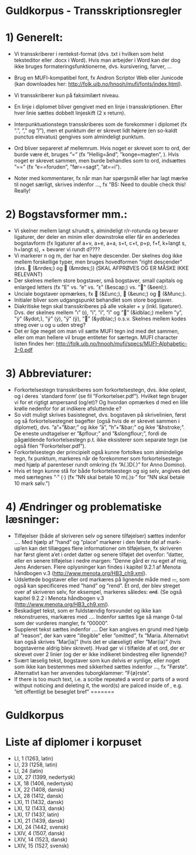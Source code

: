 # Guldkorpus - Transskriptionsregler

# 1)	Generelt:
-	Vi transskriberer i rentekst-format (dvs .txt i hvilken som helst teksteditor eller .docx i Word). Hvis man arbejder i Word kan der dog ikke bruges formateringsfunktionerne, dvs. kursivering, farver, …
-	Brug en MUFI-kompatibel font, fx Andron Scriptor Web eller Junicode (kan downloades her: http://folk.uib.no/hnooh/mufi/fonts/index.html).
-	Vi transskriberer kun på faksimilært niveau.
-	En linje i diplomet bliver gengivet med en linje i transskriptionen. Efter hver linie sættes dobbelt linjeskift (2 x return).
-	Interpunktuationstegn transskriberes som de forekommer i diplomet (fx ”.”,  ”,” og  ”/”), men et punktum der er skrevet lidt højere (en so-kaldt punctus elevatus) gengives som almindeligt punktum.
-	Ord bliver separeret af mellemrum. Hvis noget er skrevet som to ord, der burde være ét, bruges ”=” (fx ”Hellig=ånd”, ”konge=magten”, ). Hvis noget er skrevet sammen, men burde behandles som to ord, indsættes ”==” (fx ”e==foruden”, ”før==sagt”, ”at==i”).


-	Noter med kommentarer, fx når man har spørgsmål eller har lagt mærke til noget særligt, skrives indenfor <note>…</note>, fx ”<note>BS: Need to double check this! Really!</note>

# 2)	Bogstavsformer mm.:
-	Vi skelner mellem langt s/rundt s, almindeligt r/r-rotunda og bevarer ligaturer, der deler en minim eller downstroke eller får en anderledes bogstavform (fx ligaturer af a+v, a+e, a+a, s+t, c+t, p+p, f+f,  k+langt s, h+langt s), + bevarer vi rundt d????
-	Vi markerer n og m, der har en højre descender. Der skelnes dog ikke mellem forskellige typer, men bruges hovedformen ”right descender” (dvs.  (&nrdes;) og  (&mrdes;)) (SKAL AFPRØVES OG ER MÅSKE IKKE RELEVANT)
-	Der skelnes mellem store bogstaver, små bogstaver, small capitals og enlarged letters (fx ”E” vs. ”e” vs. ”ᴇ” (&escap;) vs. ”” (&eenl;).
-	Unciale bogstaver opmærkes, fx  (&Eunc;),  (&eunc;) og  (&Munc;).
-	Initialer bliver som udgangspunkt behandlet som store bogstaver.
-	Diakritiske tegn skal transskriberes på alle vokaler + y (inkl. ligaturer). Dvs. der skelnes mellem ”ı” (&inodot;), ”i”, ”í”, ”ï” og ”” (&idblac;) mellem ”y”,  ”ẏ” (&ydot;), ”ý”  (&yacute;), ”ÿ” (&yuml;), ”” (&ydblac;) o.s.v. Skelnes mellem kodes streg over u og u uden streg?
-	Det er lige meget om man vil sætte MUFI tegn ind med det sammen, eller om man hellere vil bruge entiteter for særtegn. MUFI character listen findes her: http://folk.uib.no/hnooh/mufi/specs/MUFI-Alphabetic-3-0.pdf

# 3)	Abbreviaturer:
-	Forkortelsestegn transskriberes som forkortelsestegn, dvs. ikke opløst, og i deres `standard form’ (se fil ”Forkortelser.pdf”). Hvilket tegn bruger vi for et rigtigt ampersand (og/et)? Og hvordan opmærkes d med en lille krølle nedenfor for at indikere afsluttende e?
-	So vidt muligt skrives basistegnet, dvs. bogstaven på skrivelinien, først og så forkortelsestegnet bagefter (også hvis de er skrevet sammen i diplomet), dvs. ”a”+”&bar;” og ikke ”&amacr;”, ”h”+”&bar;” og ikke ”&hstroke;”. De eneste undtagelser er ”&pflour;” and ”&slongflour;”, fordi de pågældende forkortelsestegn p.t. ikke eksisterer som separate tegn (se også filen ”Forkortelser.pdf”).
-	Forkortelsestegn der principielt også kunne fortolkes som almindelige tegn, fx punktum, markeres når de forekommer som forkortelsestegn med hjælp af parenteser rundt omkring (fx  ”A(.)D(.)” for Anno Domino).
-	Hvis et tegn kunne stå for både forkortelsestegn og sig selv, angives det med særtegnes ”·” (&middot;) (fx ”NN skal betale 10 m(.)s·” for ”NN skal betale 10 mark sølv.”)

# 4)	Ændringer og problematiske læsninger:
-	Tilføjelser (både af skriveren selv og senere tilføjelser) sættes indenfor <add>…</add>. Med hjælp af  ”hand” og ”place” markører i den første del af mark-up’en kan det tillægges flere informationer om tilføjelsen, fx skriveren har først glemt a’et i ordet datter og senere tilføjet det ovenfor:
”d<add hand=”scribe” place=”supralinear”>a</add>tter, eller en senere tilføjelse i nedre margen: ”<add hand=”later” place=”margin-bot” >Denne gård er nu eget af mig, Jens Andersen</add>. Flere oplysninger kan findes i kapitel 9.2.1 af Menota håndbogen v.3 (http://www.menota.org/HB3_ch9.xml).
-	Udslettede bogstaver eller ord markæres på lignende måde med <del>…</del>, som også kan specificeres med ”hand” og ”rend”. Et ord, der blev streget over af skriveren selv, for eksempel, markeres således: <del hand=”scribe” rend=”overstrike”>ord</del>. (Se også kapitel 9.2.2 i Menota håndbogen v.3 (http://www.menota.org/HB3_ch9.xml).
-	Beskadiget tekst, som er fuldstændig forsvundet og ikke kan rekonstrueres, markæres med <gap>...</gap>. Indenfor <gap> sættes lige så mange 0-tal som der vurderes mangler, fx ”<gap>00000</gap>”.
-	Suppleret tekst sættes indenfor <supplied>…</supplied>. Der kan angives en grund med hjælp af ”reason”, der kan være ”illegible” eller ”omitted”, fx
 ”Mar<supplied reason=”illegible”>ia</supplied>. Alternativt kan også skrives ”Mar[ia]” (hvis det er ulæseligt) eller ”Mar⟨ia⟩” (hvis bogstaverne aldrig blev skrevet).
Hvad gør vi i tilfælde af et ord, der er skrevet over 2 linier (og der er ikke indikeret bindestreg eller lignende)?
-	Svært læselig tekst, bogstaver som kun delvis er synlige, eller noget som ikke kan bestemmes med sikkerhed sættes indenfor <unclear>…</unclear>, fx ”F<unclear>ø</unclear>rste”. Alternativt kan her anvendes tuborgklammer: ”F{ø}rste”.
-	If there is too much text, i.e. a scribe repeated a word or parts of a word withput noticing and deleting it, the word(s) are palced inside of <surplus>, e.g. ”ett offentligt <surplus>be<surplus> beseglet bref”
=======
# Guldkorpus

# Liste af diplomer i korpuset
- LI, 1 (1263, latin)
- LI, 23 (1258, latin)
- LI, 24 (latin)
- LIX, 27 (1399, nedertysk)
- LX, 18 (1406, nedertysk)
- LX, 22 (1408, dansk)
- LX, 28 (1412, dansk)
- LXI, 11 (1432, dansk)
- LXI, 12 (1433, dansk)
- LXI, 17 (1437, latin)
- LXI, 21 (1439, dansk)
- LXI, 24 (1442, svensk)
- LXIV, 4 (1507, dansk)
- LXIV, 14 (1523, dansk)
- LXIV, 15 (1527, svensk)
